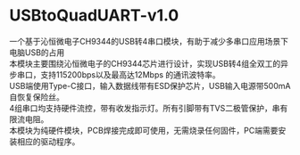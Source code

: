 # USBtoQuadUART-v1.0<br>
一个基于沁恒微电子CH9344的USB转4串口模块，有助于减少多串口应用场景下电脑USB的占用<br>
本模块主要围绕沁恒微电子的CH9344芯片进行设计，实现USB转4组全双工的异步串口，支持115200bps以及最高达12Mbps 的通讯波特率。<br>
USB端使用Type-C接口，输入数据线带有ESD保护芯片，USB输入电源带500mA自恢复保险丝。<br>
4组串口均支持硬件流控，带有收发指示灯。所有引脚带有TVS二极管保护，串有限流电阻。<br>
本模块为纯硬件模块，PCB焊接完成即可使用，无需烧录任何固件，PC端需要安装相应的驱动程序。<br>
